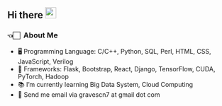 ## Hi there  <img src="https://media.giphy.com/media/hvRJCLFzcasrR4ia7z/giphy.gif" width="25px">

<!--
**graveszhang/graveszhang** is a ✨ _special_ ✨ repository because its `README.md` (this file) appears on your GitHub profile.

Here are some ideas to get you started:
- 🥺   My BB: [💕](https://github.com/siyinm)
- 🔭 I’m currently working on ...
- 🌱 I’m currently learning ...
- 👯 I’m looking to collaborate on ...
- 🤔 I’m looking for help with ...
- 💬 Ask me about ...
- 📫 How to reach me: ...
- 😄 Pronouns: ...
- ⚡ Fun fact: ...
<img align="right" alt="graves's github stats" width="50%" src="https://github-readme-stats.vercel.app/api?username=graveszhang&theme=dark&show_icons=true">
-->

### 👈🏻 &nbsp;About Me
- 🖥   Programming Language: C/C++, Python, SQL, Perl, HTML, CSS, JavaScript, Verilog
- 💼   Frameworks: Flask, Bootstrap, React, Django, TensorFlow, CUDA, PyTorch, Hadoop
- 📚   I’m currently learning Big Data System, Cloud Computing
- 💬   Send me email via gravescn7 at gmail dot com



